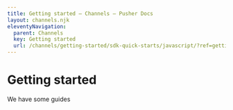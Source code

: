 ```yaml
---
title: Getting started — Channels — Pusher Docs
layout: channels.njk
eleventyNavigation:
  parent: Channels
  key: Getting started
  url: /channels/getting-started/sdk-quick-starts/javascript/?ref=getting-started
---
```


# Getting started

We have some guides
